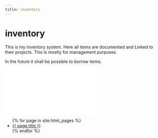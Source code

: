 ```yaml
---
title: inventory
---
```

# inventory
This is my inventory system. Here all items are documented and Linked to their projects. This is mostly for management purposes.

In the future it shall be possible to borrow items.

![inventory management](inventory-management.md)

<ul>
{% for page in site.html_pages %}
    <li><a href="{{ site.baseurl }}{{ page.url }}">{{ page.title }}</a></li>
{% endfor %}
</ul>
